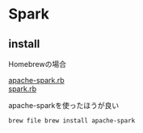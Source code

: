 # Spark

## install

Homebrewの場合

[apache-spark.rb](https://github.com/Homebrew/homebrew/blob/master/Library/Formula/apache-spark.rb)  
[spark.rb](https://github.com/Homebrew/homebrew/blob/master/Library/Formula/spark.rb)  

apache-sparkを使ったほうが良い

```
brew file brew install apache-spark
```


